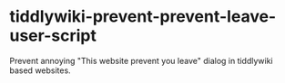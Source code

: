 # tiddlywiki-prevent-prevent-leave-user-script
Prevent annoying "This website prevent you leave" dialog in tiddlywiki based websites.

